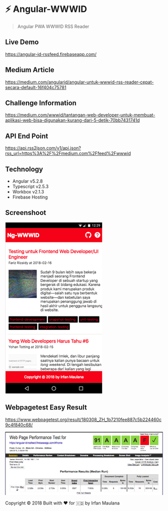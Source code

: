 # ⚡️ Angular-WWWID

> Angular PWA WWWID RSS Reader

## Live Demo

https://angular-id-rssfeed.firebaseapp.com/

## Medium Article

https://medium.com/angularid/angular-untuk-wwwid-rss-reader-cepat-secara-default-16f404c75781

## Challenge Information

https://medium.com/wwwid/tantangan-web-developer-untuk-membuat-aplikasi-web-bisa-digunakan-kurang-dari-5-detik-70bb7431741d

## API End Point

https://api.rss2json.com/v1/api.json?rss_url=https%3A%2F%2Fmedium.com%2Ffeed%2Fwwwid

## Technology

- Angular v5.2.8
- Typescript v2.5.3
- Workbox v2.1.3
- Firebase Hosting

## Screenshoot

![screenshoot](https://raw.githubusercontent.com/mazipan/angular-wwwid/master/screenshoot.png)

## Webpagetest Easy Result

https://www.webpagetest.org/result/180308_ZH_1b7210fee887c5b224460c9c4f840c68/

![result](https://raw.githubusercontent.com/mazipan/angular-wwwid/master/result.png)


Copyright © 2018 Built with ❤️ for 🇮🇩 by Irfan Maulana
